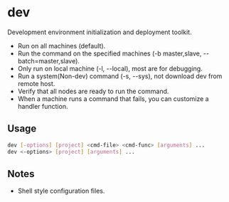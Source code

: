 # dev

Development environment initialization and deployment toolkit.

* Run on all machines (default).
* Run the command on the specified machines (-b master,slave, --batch=master,slave).
* Only run on local machine (-l, --local), most are for debugging.
* Run a system(Non-dev) command (-s, --sys), not download dev from remote host.
* Verify that all nodes are ready to run the command.
* When a machine runs a command that fails, you can customize a handler function.

## Usage

```sh
dev [-options] [project] <cmd-file> <cmd-func> [arguments] ...
dev <-options> [project] [arguments] ...
```

## Notes

* Shell style configuration files.